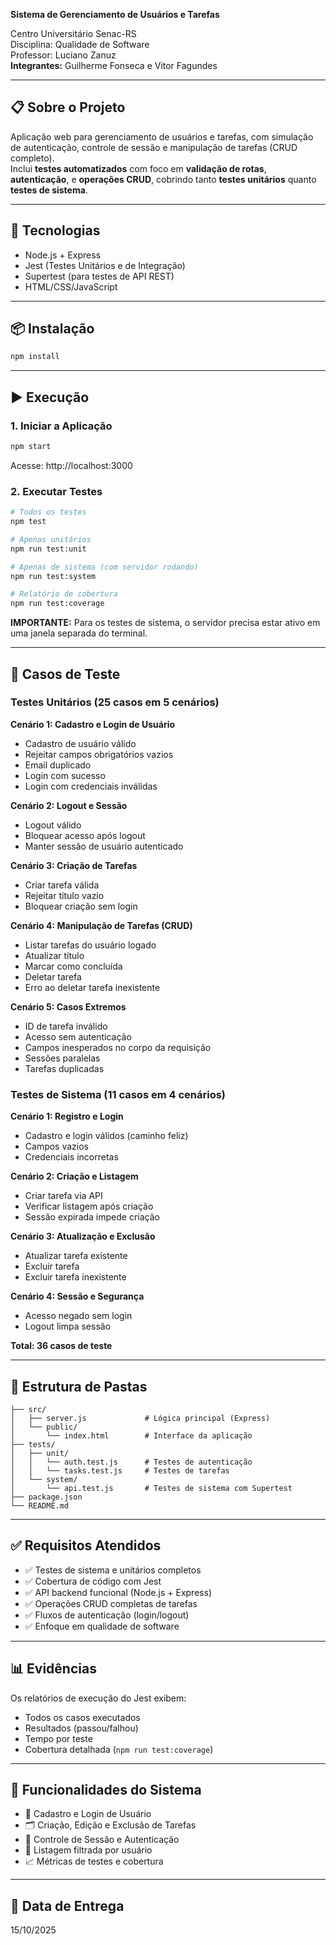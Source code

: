
**Sistema de Gerenciamento de Usuários e Tarefas**

Centro Universitário Senac-RS  
Disciplina: Qualidade de Software  
Professor: Luciano Zanuz  
**Integrantes:** Guilherme Fonseca e Vitor Fagundes

---

## 📋 Sobre o Projeto

Aplicação web para gerenciamento de usuários e tarefas, com simulação de autenticação, controle de sessão e manipulação de tarefas (CRUD completo).  
Inclui **testes automatizados** com foco em **validação de rotas**, **autenticação**, e **operações CRUD**, cobrindo tanto **testes unitários** quanto **testes de sistema**.

---

## 🚀 Tecnologias

- Node.js + Express  
- Jest (Testes Unitários e de Integração)  
- Supertest (para testes de API REST)  
- HTML/CSS/JavaScript  

---

## 📦 Instalação

```bash
npm install
```

---

## ▶️ Execução

### 1. Iniciar a Aplicação
```bash
npm start
```
Acesse: http://localhost:3000

### 2. Executar Testes

```bash
# Todos os testes
npm test

# Apenas unitários
npm run test:unit

# Apenas de sistema (com servidor rodando)
npm run test:system

# Relatório de cobertura
npm run test:coverage
```

**IMPORTANTE:** Para os testes de sistema, o servidor precisa estar ativo em uma janela separada do terminal.

---

## 🧪 Casos de Teste

### Testes Unitários (25 casos em 5 cenários)

**Cenário 1: Cadastro e Login de Usuário**  
- Cadastro de usuário válido  
- Rejeitar campos obrigatórios vazios  
- Email duplicado  
- Login com sucesso  
- Login com credenciais inválidas  

**Cenário 2: Logout e Sessão**  
- Logout válido  
- Bloquear acesso após logout  
- Manter sessão de usuário autenticado  

**Cenário 3: Criação de Tarefas**  
- Criar tarefa válida  
- Rejeitar título vazio  
- Bloquear criação sem login  

**Cenário 4: Manipulação de Tarefas (CRUD)**  
- Listar tarefas do usuário logado  
- Atualizar título  
- Marcar como concluída  
- Deletar tarefa  
- Erro ao deletar tarefa inexistente  

**Cenário 5: Casos Extremos**  
- ID de tarefa inválido  
- Acesso sem autenticação  
- Campos inesperados no corpo da requisição  
- Sessões paralelas  
- Tarefas duplicadas  

### Testes de Sistema (11 casos em 4 cenários)

**Cenário 1: Registro e Login**  
- Cadastro e login válidos (caminho feliz)  
- Campos vazios  
- Credenciais incorretas  

**Cenário 2: Criação e Listagem**  
- Criar tarefa via API  
- Verificar listagem após criação  
- Sessão expirada impede criação  

**Cenário 3: Atualização e Exclusão**  
- Atualizar tarefa existente  
- Excluir tarefa  
- Excluir tarefa inexistente  

**Cenário 4: Sessão e Segurança**  
- Acesso negado sem login  
- Logout limpa sessão  

**Total: 36 casos de teste**

---

## 📁 Estrutura de Pastas

```
├── src/
│   ├── server.js             # Lógica principal (Express)
│   └── public/
│       └── index.html        # Interface da aplicação
├── tests/
│   ├── unit/
│   │   └── auth.test.js      # Testes de autenticação
│   │   └── tasks.test.js     # Testes de tarefas
│   └── system/
│       └── api.test.js       # Testes de sistema com Supertest
├── package.json
└── README.md
```

---

## ✅ Requisitos Atendidos

- ✅ Testes de sistema e unitários completos  
- ✅ Cobertura de código com Jest  
- ✅ API backend funcional (Node.js + Express)  
- ✅ Operações CRUD completas de tarefas  
- ✅ Fluxos de autenticação (login/logout)  
- ✅ Enfoque em qualidade de software  

---

## 📊 Evidências

Os relatórios de execução do Jest exibem:  
- Todos os casos executados  
- Resultados (passou/falhou)  
- Tempo por teste  
- Cobertura detalhada (`npm run test:coverage`)  

---

## 🎯 Funcionalidades do Sistema

- 👤 Cadastro e Login de Usuário  
- 🗂️ Criação, Edição e Exclusão de Tarefas  
- 🔐 Controle de Sessão e Autenticação  
- 📆 Listagem filtrada por usuário  
- 📈 Métricas de testes e cobertura  

---

## 📅 Data de Entrega

15/10/2025
